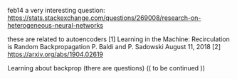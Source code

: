 feb14
a very interesting question:
https://stats.stackexchange.com/questions/269008/research-on-heterogeneous-neural-networks

these are related to autoencoders
[1] Learning in the Machine: Recirculation is Random Backpropagation P. Baldi and P. Sadowski August 11, 2018
[2] https://arxiv.org/abs/1904.02619

Learning about backprop (there are questions)
(( to be continued ))
